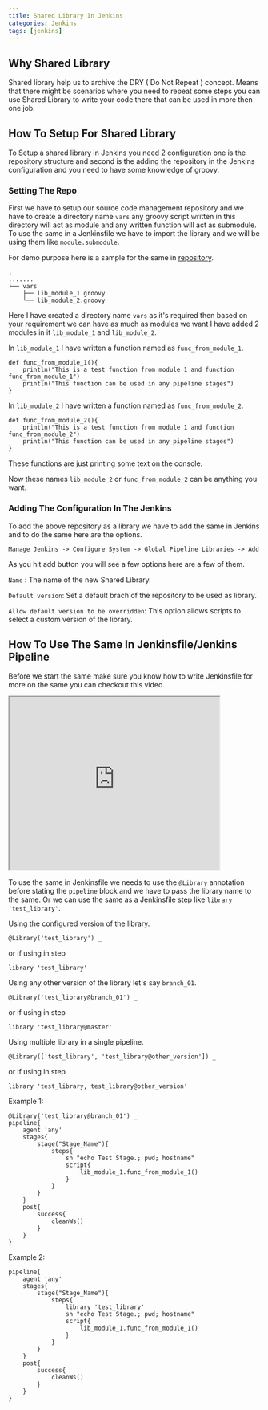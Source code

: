 ```yaml
---
title: Shared Library In Jenkins
categories: Jenkins
tags: [jenkins]
---
```



## Why Shared Library
Shared library help us to archive the DRY ( Do Not Repeat ) concept. Means that there might be scenarios where you need to repeat some steps you can use Shared Library to write your code there that can be used in more then one job.


## How To Setup For Shared Library

To Setup a shared library in Jenkins you need 2 configuration one is the repository structure and second is the adding the repository in the Jenkins configuration and you need to have some knowledge of groovy.


### Setting The Repo

First we have to setup our source code management repository and we have to create a directory name `vars` any groovy script written in this directory will act as module and any written function will act as submodule. To use the same in a Jenkinsfile we have to import the library and we will be using them like `module.submodule`.


For demo purpose here is a sample for the same in [repository](https://github.com/lyfofvipin/jenkins_tutorials).


```
.
.......
└── vars
    ├── lib_module_1.groovy
    └── lib_module_2.groovy
```


Here I have created a directory name `vars` as it's required then based on your requirement we can have as much as modules we want I have added 2 modules in it `lib_module_1` and `lib_module_2`.


In `lib_module_1` I have written a function named as `func_from_module_1`.

```
def func_from_module_1(){
    println("This is a test function from module 1 and function func_from_module_1")
    println("This function can be used in any pipeline stages")
}
```


In `lib_module_2` I have written a function named as `func_from_module_2`.

```
def func_from_module_2(){
    println("This is a test function from module 1 and function func_from_module_2")
    println("This function can be used in any pipeline stages")
}
```


These functions are just printing some text on the console.


Now these names `lib_module_2` or `func_from_module_2` can be anything you want.


### Adding The Configuration In The Jenkins

To add the above repository as a library we have to add the same in Jenkins and to do the same here are the options.


`Manage Jenkins -> Configure System -> Global Pipeline Libraries -> Add`


As you hit add button you will see a few options here are a few of them.


`Name` : The name of the new Shared Library.

`Default version`: Set a default brach of the repository to be used as library.

`Allow default version to be overridden`: This option allows scripts to select a custom version of the library.


## How To Use The Same In Jenkinsfile/Jenkins Pipeline


Before we start the same make sure you know how to write Jenkinsfile for more on the same you can checkout this video.

<iframe width="420" height="345" src="https://www.youtube.com/watch?v=mBsm8ipQgRE">test_iframe</iframe>


To use the same in Jenkinsfile we needs to use the `@Library` annotation before stating the `pipeline` block and we have to pass the library name to the same.
Or we can use the same as a Jenkinsfile step like `library 'test_library'`.


Using the configured version of the library.
```
@Library('test_library') _
```
or if using in step
```
library 'test_library'
```

Using any other version of the library let's say `branch_01`.
```
@Library('test_library@branch_01') _
```
or if using in step
```
library 'test_library@master'
```

Using multiple library in a single pipeline.
```
@Library(['test_library', 'test_library@other_version']) _
```
or if using in step
```
library 'test_library, test_library@other_version'
```

Example 1:
```
@Library('test_library@branch_01') _
pipeline{
    agent 'any'
    stages{
        stage("Stage_Name"){
            steps{
                sh "echo Test Stage.; pwd; hostname"
                script{
                    lib_module_1.func_from_module_1()
                }
            }
        }
    }
    post{
        success{
            cleanWs()
        }
    }
}
```

Example 2:
```
pipeline{
    agent 'any'
    stages{
        stage("Stage_Name"){
            steps{
                library 'test_library'
                sh "echo Test Stage.; pwd; hostname"
                script{
                    lib_module_1.func_from_module_1()
                }
            }
        }
    }
    post{
        success{
            cleanWs()
        }
    }
}
```
